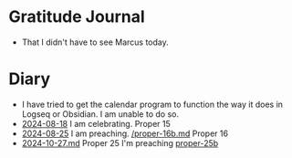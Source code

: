 # Gratitude Journal 

- That I didn't have to see Marcus today.

# Diary 

- I have tried to get the calendar program to function the way it does in Logseq or Obsidian. I am unable to do so. 
- [2024-08-18](2024-08-18.md) I am celebrating. Proper 15
- [2024-08-25](2024-08-25.md) I am preaching. [/proper-16b.md](/proper-16b.md) Proper 16
- [2024-10-27.md](2024-10-27.md) Proper 25 I'm preaching [proper-25b](/proper-25b.md)

